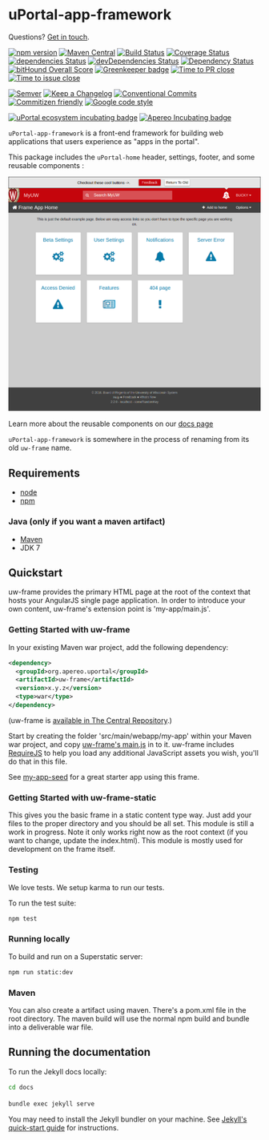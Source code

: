 # uPortal-app-framework

Questions? [Get in touch][uportal-user@].

<!-- current project status -->
[![npm version](https://badge.fury.io/js/uw-frame.svg)](https://badge.fury.io/js/uw-frame)
[![Maven Central](https://maven-badges.herokuapp.com/maven-central/org.apereo.uportal/uw-frame/badge.svg)](https://maven-badges.herokuapp.com/maven-central/org.apereo.uportal/uw-frame)
[![Build Status](https://travis-ci.org/UW-Madison-DoIT/uw-frame.svg)](https://travis-ci.org/UW-Madison-DoIT/uw-frame)
[![Coverage Status](https://coveralls.io/repos/UW-Madison-DoIT/uw-frame/badge.svg?branch=master&service=github)](https://coveralls.io/github/UW-Madison-DoIT/uw-frame?branch=master)
[![dependencies Status](https://david-dm.org/UW-Madison-DoIT/uw-frame/status.svg)](https://david-dm.org/UW-Madison-DoIT/uw-frame)
[![devDependencies Status](https://david-dm.org/UW-Madison-DoIT/uw-frame/dev-status.svg)](https://david-dm.org/UW-Madison-DoIT/uw-frame?type=dev)
[![Dependency Status](https://dependencyci.com/github/UW-Madison-DoIT/uw-frame/badge)](https://dependencyci.com/github/UW-Madison-DoIT/uw-frame)
[![bitHound Overall Score](https://www.bithound.io/github/UW-Madison-DoIT/uw-frame/badges/score.svg)](https://www.bithound.io/github/UW-Madison-DoIT/uw-frame)
[![Greenkeeper badge](https://badges.greenkeeper.io/UW-Madison-DoIT/uw-frame.svg)](https://greenkeeper.io/)
[![Time to PR close](http://issuestats.com/github/uw-madison-doit/uw-frame/badge/pr)](http://issuestats.com/github/uw-madison-doit/uw-frame)
[![Time to issue close](http://issuestats.com/github/uw-madison-doit/uw-frame/badge/issue)](http://issuestats.com/github/uw-madison-doit/uw-frame)

<!-- standards used in project -->
[![Semver](http://img.shields.io/SemVer/2.0.0.png)](http://semver.org/spec/v2.0.0.html)
[![Keep a Changelog](https://img.shields.io/badge/Keep%20a%20Changelog-1.0.0-brightgreen.svg)](http://keepachangelog.com/en/1.0.0/)
[![Conventional Commits](https://img.shields.io/badge/Conventional%20Commits-1.0.0-yellow.svg)](https://conventionalcommits.org)
[![Commitizen friendly](https://img.shields.io/badge/commitizen-friendly-brightgreen.svg)](http://commitizen.github.io/cz-cli/)
[![Google code style](https://img.shields.io/badge/code_style-Google-green.svg?style=flat)](https://google.github.io/styleguide/)

<!-- incubation status -->
[![uPortal ecosystem incubating badge](https://img.shields.io/badge/uPortal%20ecosystem-incubating-blue.svg)](http://uw-madison-doit.github.io/angularjs-portal/apereo-incubation.html)
[![Apereo Incubating badge](https://img.shields.io/badge/apereo-incubating-blue.svg?logo=data%3Aimage%2Fpng%3Bbase64%2CiVBORw0KGgoAAAANSUhEUgAAAA4AAAAOCAYAAAAfSC3RAAAABmJLR0QA%2FwD%2FAP%2BgvaeTAAAACXBIWXMAAAsTAAALEwEAmpwYAAAAB3RJTUUH4QUTEi0ybN9p9wAAAiVJREFUKM9lkstLlGEUxn%2Fv%2B31joou0GTFKyswkKrrYdaEQ4cZAy4VQUS2iqH%2BrdUSNYmK0EM3IkjaChnmZKR0dHS0vpN%2FMe97TIqfMDpzN4XkeDg8%2Fw45R1XNAu%2Fe%2BGTgAqLX2KzAQRVGytLR0jN2jqo9FZFRVvfded66KehH5oKr3dpueiMiK915FRBeXcjo9k9K5zLz%2B3Nz8EyAqX51zdwGMqp738NSonlxf36Cn7zX9b4eYX8gSBAE1Bw9wpLaW%2BL5KWluukYjH31tr71vv%2FU0LJ5xzdL3q5dmLJK7gON5wjEQizsTkFMmeXkbHxtHfD14WkbYQaFZVMzk1zfDHERrPnqGz4wZ1tYfJ5%2FPMLOYYW16ltrqKRDyOMcYATXa7PRayixSc4%2FKFRhrqjxKGIWVlZVQkqpg1pYyvR%2BTFF2s5FFprVVXBAAqq%2F7a9uPKd1NomeTX4HXfrvZ8D2F9dTSwWMjwywueJLxQKBdLfZunue0Mqt8qPyMHf0HRorR0ArtbX1Zkrly7yPNnN1EyafZUVZLJZxjNLlHc%2BIlOxly0RyktC770fDIGX3vuOMAxOt19vJQxD%2BgeHmE6liMVKuNPawlZ9DWu2hG8bW1Tuib0LgqCrCMBDEckWAVjKLetMOq2ZhQV1zulGVFAnohv5wrSq3tpNzwMR%2BSQi%2FyEnIl5Ehpxzt4t6s9McRdGpIChpM8Y3ATXbkKdEZDAIgqQxZrKo%2FQUk5F9Xr20TrQAAAABJRU5ErkJggg%3D%3D)](https://www.apereo.org/content/projects-currently-incubation)

`uPortal-app-framework` is a front-end framework for building web applications that users experience as "apps in the portal".

This package includes the `uPortal-home` header, settings, footer, and some reusable components :

![uw-frame screenshot](uw-frame-screenshot.png "UW Frame")

Learn more about the reusable components on our [docs page](http://uw-madison-doit.github.io/uw-frame/)

`uPortal-app-framework` is somewhere in the process of renaming from its old `uw-frame` name.

## Requirements

* [node](https://nodejs.org/en/)
* [npm](https://www.npmjs.com/)

### Java (only if you want a maven artifact)
* [Maven](http://maven.apache.org)
* JDK 7

## Quickstart

uw-frame provides the primary HTML page at the root of the context that hosts your AngularJS single page application. In order to introduce your own content, uw-frame's extension point is 'my-app/main.js'.

### Getting Started with uw-frame

In your existing Maven war project, add the following dependency:

```xml
<dependency>
  <groupId>org.apereo.uportal</groupId>
  <artifactId>uw-frame</artifactId>
  <version>x.y.z</version>
  <type>war</type>
</dependency>
```

(uw-frame is [available in The Central Repository](http://search.maven.org/#search%7Cgav%7C1%7Cg%3A%22org.apereo.uportal%22%20AND%20a%3A%22uw-frame%22).)

Start by creating the folder 'src/main/webapp/my-app' within your Maven war project, and copy [uw-frame's main.js](uw-frame-components/my-app/main.js) in to it.
uw-frame includes [RequireJS](http://requirejs.org/) to help you load any additional JavaScript assets you wish, you'll do that in this file.

See [my-app-seed](https://github.com/UW-Madison-DoIT/my-app-seed) for a great starter app using this frame.

### Getting Started with uw-frame-static

This gives you the basic frame in a static content type way. Just add your files to the proper directory and you should be all set. This module is still a work in progress. Note it only works right now as the root context (if you want to change, update the index.html). This module is mostly used for development on the frame itself.

### Testing

We love tests. We setup karma to run our tests.

To run the test suite:

```sh
npm test
```

### Running locally

To build and run on a Superstatic server:

```sh
npm run static:dev
```

### Maven

You can also create a artifact using maven.  There's a pom.xml file in the
root directory.  The maven build will use the normal npm build and
bundle into a deliverable war file.

## Running the documentation

To run the Jekyll docs locally:

```sh
cd docs

bundle exec jekyll serve
```

You may need to install the Jekyll bundler on your machine. See [Jekyll's quick-start guide](https://jekyllrb.com/docs/quickstart/) for instructions.

[uportal-user@]: https://groups.google.com/a/apereo.org/forum/#!forum/uportal-user
